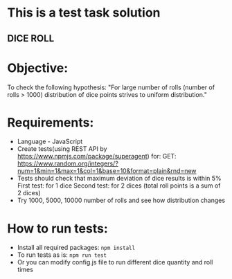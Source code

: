# This is a test task solution

## DICE ROLL

# Objective:
To check the following hypothesis: "For large number of rolls (number of rolls > 1000) distribution of dice points strives to uniform distribution."

# Requirements:
* Language - JavaScript
* Create tests(using REST API by https://www.npmjs.com/package/superagent) for:
GET: https://www.random.org/integers/?num=1&min=1&max=1&col=1&base=10&format=plain&rnd=new
* Tests should check that maximum deviation of dice results is within 5% First test: for 1 dice Second test: for 2 dices (total roll points is a sum of 2 dices)
* Try 1000, 5000, 10000 number of rolls and see how distribution changes

# How to run tests:
* Install all required packages:
```npm install```
* To run tests as is:
```npm run test```
* Or you can modify config.js file to run different dice quantity and roll times